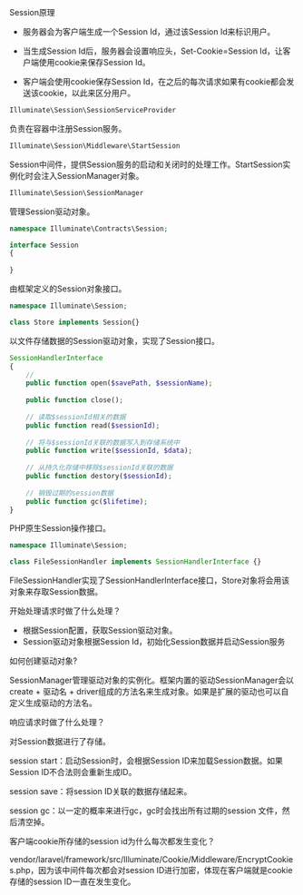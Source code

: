 Session原理

- 服务器会为客户端生成一个Session Id，通过该Session Id来标识用户。

- 当生成Session Id后，服务器会设置响应头，Set-Cookie=Session Id，让客户端使用cookie来保存Session Id。
- 客户端会使用cookie保存Session Id，在之后的每次请求如果有cookie都会发送该cookie，以此来区分用户。







```php
Illuminate\Session\SessionServiceProvider
```

负责在容器中注册Session服务。



```php
Illuminate\Session\Middleware\StartSession
```

Session中间件，提供Session服务的启动和关闭时的处理工作。StartSession实例化时会注入SessionManager对象。



```php
Illuminate\Session\SessionManager
```

管理Session驱动对象。



```php
namespace Illuminate\Contracts\Session;

interface Session
{
    
}
```

由框架定义的Session对象接口。



```php
namespace Illuminate\Session;

class Store implements Session{}
```

以文件存储数据的Session驱动对象，实现了Session接口。



```php
SessionHandlerInterface
{
    // 
    public function open($savePath, $sessionName);
    
    public function close();
    
    // 读取$sessionId相关的数据
    public function read($sessionId);
    
    // 将与$sessionId关联的数据写入到存储系统中
    public function write($sessionId, $data);
    
    // 从持久化存储中移除$sessionId关联的数据
    public function destory($sessionId);
    
    // 销毁过期的session数据
    public function gc($lifetime);
}
```

PHP原生Session操作接口。



```php
namespace Illuminate\Session;

class FileSessionHandler implements SessionHandlerInterface {}
```

FileSessionHandler实现了SessionHandlerInterface接口，Store对象将会用该对象来存取Session数据。





开始处理请求时做了什么处理？

- 根据Session配置，获取Session驱动对象。
- Session驱动对象根据Session Id，初始化Session数据并启动Session服务



如何创建驱动对象?

SessionManager管理驱动对象的实例化。框架内置的驱动SessionManager会以create + 驱动名 + driver组成的方法名来生成对象。如果是扩展的驱动也可以自定义生成驱动的方法名。



响应请求时做了什么处理？

对Session数据进行了存储。



session start：启动Session时，会根据Session ID来加载Session数据。如果Session ID不合法则会重新生成ID。

session save：将session ID关联的数据存储起来。

session gc：以一定的概率来进行gc，gc时会找出所有过期的session 文件，然后清空掉。









客户端cookie所存储的session id为什么每次都发生变化？

vendor/laravel/framework/src/Illuminate/Cookie/Middleware/EncryptCookies.php，因为该中间件每次都会对session ID进行加密，体现在客户端就是cookie存储的session ID一直在发生变化。



